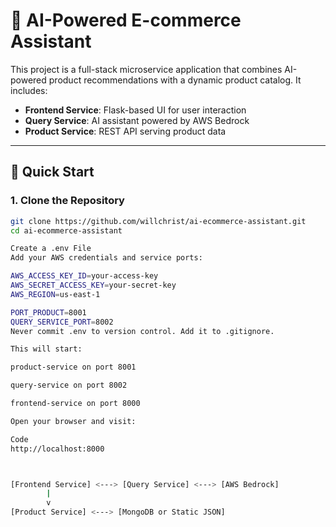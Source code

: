 # 🛒 AI-Powered E-commerce Assistant

This project is a full-stack microservice application that combines AI-powered product recommendations with a dynamic product catalog. It includes:

- **Frontend Service**: Flask-based UI for user interaction  
- **Query Service**: AI assistant powered by AWS Bedrock  
- **Product Service**: REST API serving product data  

---

## 🚀 Quick Start

### 1. Clone the Repository

```bash
git clone https://github.com/willchrist/ai-ecommerce-assistant.git
cd ai-ecommerce-assistant

Create a .env File
Add your AWS credentials and service ports:

AWS_ACCESS_KEY_ID=your-access-key
AWS_SECRET_ACCESS_KEY=your-secret-key
AWS_REGION=us-east-1

PORT_PRODUCT=8001
QUERY_SERVICE_PORT=8002
Never commit .env to version control. Add it to .gitignore.

This will start:

product-service on port 8001

query-service on port 8002

frontend-service on port 8000

Open your browser and visit:

Code
http://localhost:8000



[Frontend Service] <---> [Query Service] <---> [AWS Bedrock]
        |
        v
[Product Service] <---> [MongoDB or Static JSON]
